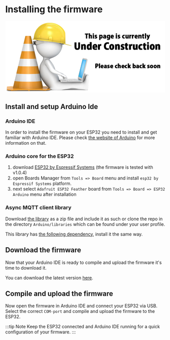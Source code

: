 # Installing the firmware

![UNDER CONSTRUCTION](./images/underconstruction.jpg)

## Install and setup Arduino Ide

### Arduino IDE

In order to install the firmware on your ESP32 you need to install and get familiar with Arduino IDE.
Please check [the website of Arduino](https://www.arduino.cc/en/Guide) for more information on that.

### Arduino core for the ESP32

1. download [ESP32 by Espressif Systems](https://github.com/espressif/arduino-esp32#using-through-arduino-ide) (the firmware is tested with v1.0.4)
2. open Boards Manager from `Tools => Board` menu and install `esp32 by Espressif Systems` platform. 
3. next select `Adafruit ESP32 Feather` board from `Tools => Board => ESP32 Arduino` menu after installation

### Async MQTT client library

Download [the library](https://github.com/marvinroger/async-mqtt-client) as a zip file and include it as such or clone the repo in the directory `Arduino/libraries` which can be found under your user profile.

This library has [the following dependency](https://github.com/me-no-dev/AsyncTCP), install it the same way.

## Download the firmware

Now that your Arduino IDE is ready to compile and upload the firmware it's time to download it.

You can download the latest version [here](https://github.com/pwo-iot-opportunities/smartmeter_featherfirmware/releases).

## Compile and upload the firmware

Now open the firmware in Arduino IDE and connect your ESP32 via USB. Select the correct `COM-port` and compile and upload the firmware to the ESP32.

:::tip Note
Keep the ESP32 connected and Arduino IDE running for a quick configuration of your firmware.
:::
